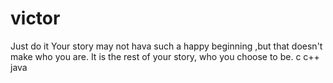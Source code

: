 # victor
Just do it
Your story may not hava such a happy beginning ,but that doesn't make who you are. It is the rest of your story, who you choose to be.
c c++ java 
